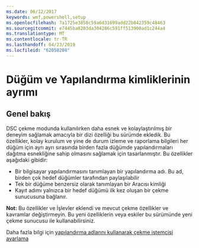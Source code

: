 ```yaml
---
ms.date: 06/12/2017
keywords: wmf,powershell,setup
ms.openlocfilehash: 7a1725e3858c59a6d31699add22b042359c48463
ms.sourcegitcommit: e7445ba8203da304286c591ff513900ad1c244a4
ms.translationtype: MT
ms.contentlocale: tr-TR
ms.lasthandoff: 04/23/2019
ms.locfileid: "62058208"
---
```

# <a name="separation-of-node-and-configuration-ids"></a>Düğüm ve Yapılandırma kimliklerinin ayrımı

## <a name="overview"></a>Genel bakış

DSC çekme modunda kullanılırken daha esnek ve kolaylaştırılmış bir deneyim sağlamak amacıyla bir dizi özelliği bu sürümde ekledik. Bu özellikler, kolay kurulum ve yine de durum izleme ve raporlama bilgileri her düğüm için ayrı ayrı sırasında birden fazla düğümde yapılandırmaları dağıtma esnekliğine sahip olmasını sağlamak için tasarlanmıştır.
Bu özellikler aşağıdaki gibidir:

* Bir bilgisayar yapılandırmasını tanımlayan bir yapılandırma adı. Bu ad, birden çok hedef düğümler tarafından paylaşılabilir
* Tek bir düğüme benzersiz olarak tanımlayan bir Aracısı kimliği
* Kayıt adımı yalnızca bir hedef düğümü ilk kez oluşan bir çekme sunucusuna bağlanır.

**Not:** Bu özellikler ve İşlevler eklendi ve mevcut çekme özellikler ve kavramlar değiştirmeyin. Bu yeni özelliklerin veya eskiler bu sürümünde yeni çekme sunucusu ile kullanabilirsiniz.

Daha fazla bilgi için [yapılandırma adlarını kullanarak çekme istemcisi ayarlama](https://msdn.microsoft.com/powershell/dsc/pullclientconfignames)
